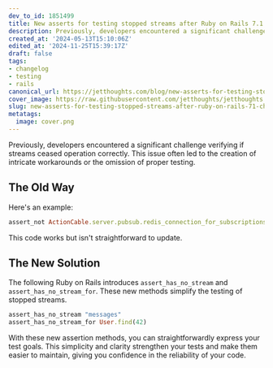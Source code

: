 ```yaml
---
dev_to_id: 1851499
title: New asserts for testing stopped streams after Ruby on Rails 7.1.
description: Previously, developers encountered a significant challenge verifying if streams ceased operation...
created_at: '2024-05-13T15:10:06Z'
edited_at: '2024-11-25T15:39:17Z'
draft: false
tags:
- changelog
- testing
- rails
canonical_url: https://jetthoughts.com/blog/new-asserts-for-testing-stopped-streams-after-ruby-on-rails-71-changelog/
cover_image: https://raw.githubusercontent.com/jetthoughts/jetthoughts.github.io/master/content/blog/new-asserts-for-testing-stopped-streams-after-ruby-on-rails-71-changelog/cover.png
slug: new-asserts-for-testing-stopped-streams-after-ruby-on-rails-71-changelog
metatags:
  image: cover.png
---
```

Previously, developers encountered a significant challenge verifying if streams ceased operation correctly. This issue often led to the creation of intricate workarounds or the omission of proper testing.

## The Old Way

Here's an e­xample:

```ruby
assert_not ActionCable.server.pubsub.redis_connection_for_subscriptions.subscribed_to?("messages")
```

This code­ works but isn't straightforward to update.

## The New Solution

The following Ruby on Rails introduces `assert_has_no_stream` and `assert_has_no_stream_for`. These new methods simplify the testing of stopped streams.

```ruby
assert_has_no_stream "messages"
assert_has_no_stream_for User.find(42)
```

With these new assertion methods, you can straightforwardly express your test goals. This simplicity and clarity strengthen your tests and make them easier to maintain, giving you confidence in the reliability of your code.
